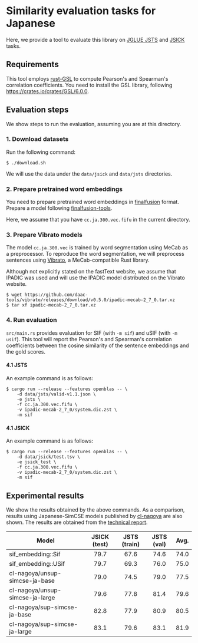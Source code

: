 # Similarity evaluation tasks for Japanese

Here, we provide a tool to evaluate this library on
[JGLUE JSTS](https://github.com/yahoojapan/JGLUE) and [JSICK](https://github.com/verypluming/JSICK) tasks.

## Requirements

This tool employs [rust-GSL](https://github.com/GuillaumeGomez/rust-GSL)
to compute Pearson's and Spearman's correlation coefficients.
You need to install the GSL library, following https://crates.io/crates/GSL/6.0.0.

## Evaluation steps

We show steps to run the evaluation, assuming you are at this directory.

### 1. Download datasets

Run the following command:

```shell
$ ./download.sh
```

We will use the data under the `data/jsick` and `data/jsts` directories.

### 2. Prepare pretrained word embeddings

You need to prepare pretrained word embeddings in [finalfusion](https://docs.rs/finalfusion/) format.
Prepare a model following [finalfusion-tools](../../finalfusion-tools).

Here, we assume that you have `cc.ja.300.vec.fifu` in the current directory.

### 3. Prepare Vibrato models

The model `cc.ja.300.vec` is trained by word segmentation using MeCab as a preprocessor.
To reproduce the word segmentation, we will preprocess sentences using [Vibrato](https://github.com/daac-tools/vibrato), a MeCab-compatible Rust library.

Although not explicitly stated on the fastText website, we assume that IPADIC was used and will use the IPADIC model distributed on the Vibrato website.

```shell
$ wget https://github.com/daac-tools/vibrato/releases/download/v0.5.0/ipadic-mecab-2_7_0.tar.xz
$ tar xf ipadic-mecab-2_7_0.tar.xz
```

### 4. Run evaluation

`src/main.rs` provides evaluation for SIF (with `-m sif`) and uSIF (with `-m usif`).
This tool will report the Pearson's and Spearman's correlation coefficients
between the cosine similarity of the sentence embeddings and the gold scores.

#### 4.1 JSTS

An example command is as follows:

```shell
$ cargo run --release --features openblas -- \
    -d data/jsts/valid-v1.1.json \
    -e jsts \
    -f cc.ja.300.vec.fifu \
    -v ipadic-mecab-2_7_0/system.dic.zst \
    -m sif
```

#### 4.1 JSICK

An example command is as follows:

```shell
$ cargo run --release --features openblas -- \
    -d data/jsick/test.tsv \
    -e jsick_test \
    -f cc.ja.300.vec.fifu \
    -v ipadic-mecab-2_7_0/system.dic.zst \
    -m sif
```

## Experimental results

We show the results obtained by the above commands.
As a comparison, results using Japanese-SimCSE models published by [cl-nagoya](https://huggingface.co/cl-nagoya) are also shown.
The results are obtained from the [technical report](https://arxiv.org/abs/2310.19349).

| Model                           | JSICK (test) | JSTS (train) | JSTS (val) | Avg.  |
| ------------------------------- | :----------: | :----------: | :--------: | :---: |
| sif_embedding::Sif              |     79.7     |     67.6     |    74.6    | 74.0  |
| sif_embedding::USif             |     79.7     |     69.3     |    76.0    | 75.0  |
| cl-nagoya/unsup-simcse-ja-base  |     79.0     |     74.5     |    79.0    | 77.5  |
| cl-nagoya/unsup-simcse-ja-large |     79.6     |     77.8     |    81.4    | 79.6  |
| cl-nagoya/sup-simcse-ja-base    |     82.8     |     77.9     |    80.9    | 80.5  |
| cl-nagoya/sup-simcse-ja-large   |     83.1     |     79.6     |    83.1    | 81.9  |
